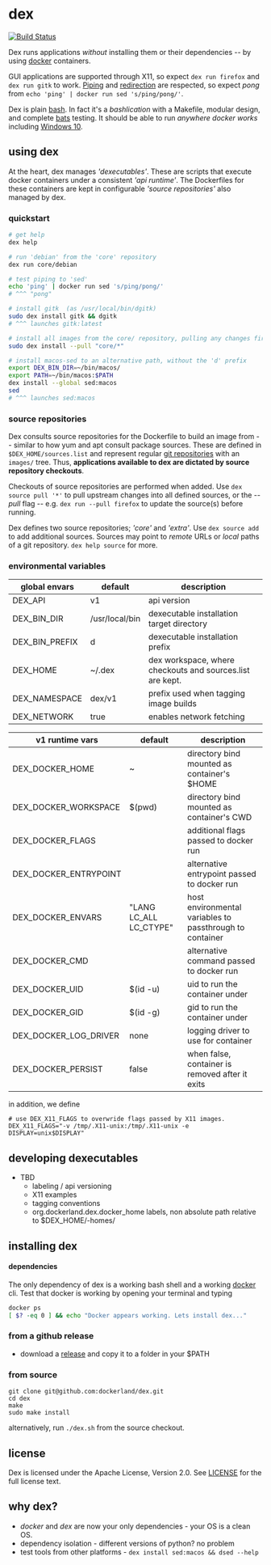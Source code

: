 # dex

[![Build Status](https://travis-ci.org/dockerland/dex.svg?branch=master)](https://travis-ci.org/dockerland/dex)

Dex runs applications  _without_ installing them or their dependencies -- by
using [docker](https://www.docker.com/) containers.

GUI applications are supported through X11, so expect `dex run firefox` and
`dex run gitk` to work. [Piping](https://en.wikipedia.org/wiki/Redirection_%28computing%29#Piping)
and [redirection](https://en.wikipedia.org/wiki/Redirection_%28computing%29) are
respected, so expect _pong_ from `echo 'ping' | docker run sed 's/ping/pong/'`.

Dex is plain [bash](https://www.gnu.org/software/bash/manual/bash.html). In fact
it's a _bashlication_ with a Makefile, modular design, and complete [bats](https://github.com/sstephenson/bats) testing. It should be able to run
_anywhere docker works_ including [Windows 10](https://msdn.microsoft.com/en-us/commandline/wsl/about).


## using dex

At the heart, dex manages _'dexecutables'_. These are  scripts that execute docker containers under a consistent _'api runtime'_. The Dockerfiles
for these containers are kept in configurable _'source repositories'_ also
managed by dex.


### quickstart

```sh
# get help
dex help

# run 'debian' from the 'core' repository
dex run core/debian

# test piping to 'sed'
echo 'ping' | docker run sed 's/ping/pong/'
# ^^^ "pong"

# install gitk  (as /usr/local/bin/dgitk)
sudo dex install gitk && dgitk
# ^^^ launches gitk:latest

# install all images from the core/ repository, pulling any changes first.
sudo dex install --pull "core/*"

# install macos-sed to an alternative path, without the 'd' prefix
export DEX_BIN_DIR=~/bin/macos/
export PATH=~/bin/macos:$PATH
dex install --global sed:macos
sed
# ^^^ launches sed:macos
```

### source repositories

Dex consults source repositories for the Dockerfile to build an image from --
similar to how yum and apt consult package sources. These are defined in
`$DEX_HOME/sources.list` and represent regular [git repositories](https://git-scm.com/)
with an `images/` tree. Thus, __applications available to dex
are dictated by source repository checkouts__.

Checkouts of source repositories are performed when added. Use `dex source pull '*'` to pull upstream changes into all defined sources, or the _--pull_ flag -- e.g. `dex run --pull firefox` to update the source(s) before running.

Dex defines two source repositories; _'core'_ and _'extra'_.
Use `dex source add` to add additional sources. Sources may point to _remote_ URLs
or _local_ paths of a git repository. `dex help source` for more.


### environmental variables

global envars | default | description
--- | --- | ---
DEX_API | v1 | api version
DEX_BIN_DIR | /usr/local/bin | dexecutable installation target directory
DEX_BIN_PREFIX | d | dexecutable installation prefix
DEX_HOME | ~/.dex | dex workspace, where checkouts and sources.list are kept.
DEX_NAMESPACE | dex/v1 | prefix used when tagging image builds
DEX_NETWORK| true | enables network fetching

v1 runtime vars | default | description
--- | --- | ---
DEX_DOCKER_HOME | ~ | directory bind mounted as container's $HOME
DEX_DOCKER_WORKSPACE | $(pwd) |  directory bind mounted as container's CWD
DEX_DOCKER_FLAGS | | additional flags passed to docker run
DEX_DOCKER_ENTRYPOINT | |  alternative entrypoint passed to docker run
DEX_DOCKER_ENVARS | "LANG LC_ALL LC_CTYPE" | host environmental variables to passthrough to container
DEX_DOCKER_CMD | | alternative command passed to docker run
DEX_DOCKER_UID| $(id -u) | uid to run the container under
DEX_DOCKER_GID| $(id -g) | gid to run the container under
DEX_DOCKER_LOG_DRIVER | none | logging driver to use for container
DEX_DOCKER_PERSIST | false | when false, container is removed after it exits

in addition, we define
```
# use DEX_X11_FLAGS to overwride flags passed by X11 images.
DEX_X11_FLAGS="-v /tmp/.X11-unix:/tmp/.X11-unix -e DISPLAY=unix$DISPLAY"
```

## developing dexecutables

* TBD
  * labeling / api versioning
  * X11 examples
  * tagging conventions
  * org.dockerland.dex.docker_home labels, non absolute path relative to $DEX_HOME/<api>-homes/<label>


## installing dex

#### dependencies

The only dependency of dex is a working bash shell and a working [docker](https://www.docker.com/) cli. Test
that docker is working by opening your terminal and typing
```sh
docker ps
[ $? -eq 0 ] && echo "Docker appears working. Lets install dex..."
```

### from a github release

* download a [release](https://github.com/dockerland/dex/releases/) and copy it to a folder in your $PATH

### from source

```
git clone git@github.com:dockerland/dex.git
cd dex
make
sudo make install
```

alternatively, run `./dex.sh` from the source checkout.


## license

Dex is licensed under the Apache License, Version 2.0.
See [LICENSE](LICENSE) for the full license text.

## why dex?

* _docker_ and _dex_ are now your only dependencies - your OS is a clean OS.
* dependency isolation - different versions of python? no problem
* test tools from other platforms - `dex install sed:macos && dsed --help`
